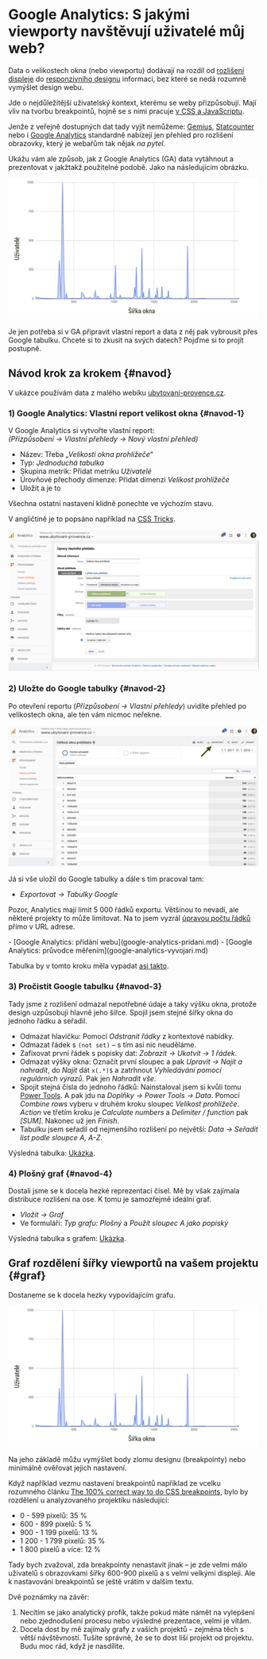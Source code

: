 # Google Analytics: S jakými viewporty navštěvují uživatelé můj web?

Data o velikostech okna (nebo viewportu) dodávají na rozdíl od [rozlišení displeje](rozliseni-displeje.md) do [responzivního designu](https://www.vzhurudolu.cz/responzivni-design) informaci, bez které se nedá rozumně vymýšlet design webu. 

Jde o nejdůležitější uživatelský kontext, kterému se weby přizpůsobují. Mají vliv na tvorbu breakpointů, hojně se s nimi pracuje [v CSS a JavaScriptu](velikost-okna-css-js.md).

Jenže z veřejně dostupných dat tady vyjít nemůžeme: [Gemius](http://ranking.gemius.com/cz/), [Statcounter](http://gs.statcounter.com/) nebo i [Google Analytics](google-analytics-vyvojari.md) standardně nabízejí jen přehled pro rozlišení obrazovky, který je webařům tak nějak *na pytel*.

Ukážu vám ale způsob, jak z Google Analytics (GA) data vytáhnout a prezentovat v jakžtakž použitelné podobě. Jako na následujícím obrázku.

![Počet uživatelů podle šířky okna](../dist/images/original/ga-viewport-3.jpg)

Je jen potřeba si v GA připravit vlastní report a data z něj pak vybrousit přes Google tabulku. Chcete si to zkusit na svých datech? Pojďme si to projít postupně.


## Návod krok za krokem {#navod}

<!-- AdSnippet -->

V ukázce používám data z malého webíku [ubytovani-provence.cz](http://www.ubytovani-provence.cz/).

### 1) Google Analytics: Vlastní report velikost okna {#navod-1}

V Google Analytics si vytvořte vlastní report:  
*(Přizpůsobení → Vlastní přehledy  → Nový vlastní přehled)*

- Název: Třeba *„Velikosti okna prohlížeče“*
- Typ: *Jednoduchá tabulka*
- Skupina metrik: Přidat metriku *Uživatelé*
- Úrovňové přechody dimenze: Přidat dimenzi *Velikost prohlížeče*
- Uložit a je to

Všechna ostatní nastavení klidně ponechte ve výchozím stavu.

V angličtině je to popsáno například na [CSS Tricks](https://css-tricks.com/google-analytics-can-show-screen-resolution-%E2%89%A0-browser-window/).

![Krok 1: Vytvoření vlastního přehledu](../dist/images/original/ga-viewport-1.jpg)


### 2) Uložte do Google tabulky {#navod-2}

Po otevření reportu (*Přizpůsobení → Vlastní přehledy*) uvidíte přehled po velikostech okna, ale ten vám nicmoc neřekne. 

![Krok 2: Vložení do Google tabulky](../dist/images/original/ga-viewport-2.jpg)

Já si vše uložil do Google tabulky a dále s tím pracoval tam:

- *Exportovat → Tabulky Google*

Pozor, Analytics mají limit 5 000 řádků exportu. Většinou to nevadí, ale některé projekty to může limitovat. Na to jsem vyzrál [úpravou počtu řádků](https://www.hobo-web.co.uk/how-to-export-more-then-500-rows-to-csv-up-to-50000-rows-google-analytics-tip/) přímo v URL adrese.

<div class="related" markdown="1">
- [Google Analytics: přidání webu](google-analytics-pridani.md)
- [Google Analytics: průvodce měřením](google-analytics-vyvojari.md)
</div>

Tabulka by v tomto kroku měla vypadat [asi takto](https://docs.google.com/spreadsheets/d/1A4AvTM9KejtlG6DFUH0-G1sytm4SZvhnCBMMgn_lBKw/edit?usp=sharing).


### 3) Pročistit Google tabulku {#navod-3}

Tady jsme z rozlišení odmazal nepotřebné údaje a taky výšku okna, protože design uzpůsobuji hlavně jeho šířce. Spojil jsem stejné šířky okna do jednoho řádku a seřadil.

- Odmazat hlavičku: Pomocí *Odstranit řádky* z kontextové nabídky.
- Odmazat řádek s `(not set)` – s tím asi nic neuděláme.
- Zafixovat první řádek s popisky dat: *Zobrazit → Ukotvit → 1 řádek*.
- Odmazat výšky okna: Označit první sloupec a pak *Upravit → Najít a nahradit*, do *Najít* dát `x(.*)$` a zatrhnout *Vyhledávání pomocí regulárních výrazů*. Pak  jen *Nahradit vše*.
- Spojit stejná čísla do jednoho řádků: Nainstaloval jsem si kvůli tomu [Power Tools](https://chrome.google.com/webstore/detail/power-tools/dofhceeoedodcaheeoacmadcpegkjobi?utm_source=permalink). A pak jdu na *Doplňky → Power Tools → Data*. Pomocí *Combine rows* vyberu v druhém kroku sloupec *Velikost prohlížeče*. *Action* ve třetím kroku je *Calculate numbers* a *Delimiter / function* pak *[SUM]*. Nakonec už jen *Finish*.
- Tabulku jsem seřadil od nejmenšího rozlišení po největší: *Data  → Seřadit list podle sloupce A, A-Z*.

Výsledná tabulka: [Ukázka](https://docs.google.com/spreadsheets/d/1cKKFrS887KiIHHtZ8Nv-vli9XN_rqXNCsUKQDmNmqDk/edit#gid=1063209725).


### 4) Plošný graf {#navod-4}

Dostali jsme se k docela hezké reprezentaci čísel. Mě by však zajímala distribuce rozlišení na ose. K tomu je samozřejmě ideální graf.

- *Vložit → Graf*
- Ve formuláři: *Typ grafu: Plošný* a *Použít sloupec A jako popisky*

Výsledná tabulka s grafem: [Ukázka](https://docs.google.com/spreadsheets/d/18PHIBsQOsKL7cqiE2fVo2RmmHTAym2C1Fi7An8vJMOw/edit#gid=1063209725).


## Graf rozdělení šířky viewportů na vašem projektu {#graf}

<!-- AdSnippet -->

Dostaneme se k docela hezky vypovídajícím grafu.

![Krok 3: Hotový graf](../dist/images/original/ga-viewport-3.jpg)

Na jeho základě můžu vymýšlet body zlomu designu (breakpointy) nebo minimálně ověřovat jejich nastavení.

Když například vezmu nastavení breakpointů například ze vcelku rozumného článku [The 100% correct way to do CSS breakpoints](https://medium.freecodecamp.org/the-100-correct-way-to-do-css-breakpoints-88d6a5ba1862), bylo by rozdělení u analyzovaného projektíku následující:

* 0 - 599 pixelů: 35 %
* 600 - 899 pixelů: 5 %
* 900 - 1 199 pixelů: 13 %
* 1 200 - 1 799 pixelů: 35 %
* 1 800 pixelů a více: 12 %

Tady bych zvažoval, zda breakpointy nenastavit jinak – je zde velmi málo uživatelů s obrazovkami šířky 600-900 pixelů a s velmi velkými displeji. Ale k nastavování breakpointů se ještě vrátím v dalším textu.

Dvě poznámky na závěr:

1. Necítím se jako analytický profík, takže pokud máte námět na vylepšení nebo zjednodušení procesu nebo výsledné prezentace, velmi je vítám.
2. Docela dost by mě zajímaly grafy z vašich projektů - zejména těch s větší návštěvností. Tušíte správně, že se to dost liší projekt od projektu. Budu moc rád, když je nasdílíte.

<!-- AdSnippet -->

